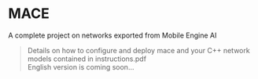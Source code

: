 # MACE
A complete project on networks exported from Mobile Engine AI 
>Details on how to  configure and deploy mace and your C++ network models contained in instructions.pdf  
English version is coming soon...
